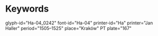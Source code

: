 # Keywords
glyph-id="Ha-04_0242"
font-id="Ha-04"
printer-id="Ha"
printer="Jan Haller"
period="1505–1525"
place="Kraków"
PT plate="167"

